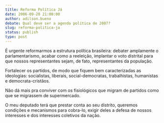 ```yaml
---
title: Reforma Política Já
date: 2006-09-28 21:00:00
author: adilson.bueno
debate: Qual deve ser a agenda política de 2007?
slug: reforma-politica-ja
status: publish 
type: post
---
```


É urgente reformarmos a estrutura política brasileira: debater amplamente o parlamentarismo, acabar como a reeleição, implantar o voto distrital para que nossos representantes sejam, de fato, representantes da população.


Fortalecer os partidos, de modo que fiquem bem caracterizadas as ideologias: socialistas, liberais, social-democratas, trabalhistas, humanistas e democrata-cristãos.


Não dá mais pra conviver com os fisiológicos que migram de partidos como que se migrassem de supermercado.


O meu deputado terá que prestar conta ao seu distrito, queremos condições e mecanismos para cobra-lo, exigir deles a defesa de nossos interesses e dos interesses coletivos da nação.


